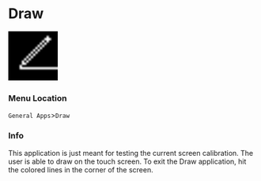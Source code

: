 # Draw
<p align="left">
  <img alt="ESP32 WROOM-32U" src="https://github.com/justcallmekoko/ESP32Marauder/blob/master/pictures/icons/draw_22.bmp?raw=true" width="100">
</p>

### Menu Location
`General Apps`>`Draw`  

### Info
This application is just meant for testing the current screen calibration. The user is able to draw on the touch screen. To exit the Draw application, hit the colored lines in the corner of the screen.